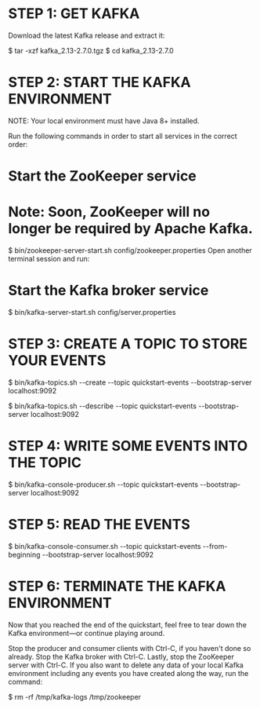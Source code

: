 
# STEP 1: GET KAFKA
Download the latest Kafka release and extract it:

$ tar -xzf kafka_2.13-2.7.0.tgz
$ cd kafka_2.13-2.7.0

# STEP 2: START THE KAFKA ENVIRONMENT
NOTE: Your local environment must have Java 8+ installed.

Run the following commands in order to start all services in the correct order:

# Start the ZooKeeper service
# Note: Soon, ZooKeeper will no longer be required by Apache Kafka.
$ bin/zookeeper-server-start.sh config/zookeeper.properties
Open another terminal session and run:

# Start the Kafka broker service
$ bin/kafka-server-start.sh config/server.properties

# STEP 3: CREATE A TOPIC TO STORE YOUR EVENTS

$ bin/kafka-topics.sh --create --topic quickstart-events --bootstrap-server localhost:9092

$ bin/kafka-topics.sh --describe --topic quickstart-events --bootstrap-server localhost:9092

# STEP 4: WRITE SOME EVENTS INTO THE TOPIC

$ bin/kafka-console-producer.sh --topic quickstart-events --bootstrap-server localhost:9092

# STEP 5: READ THE EVENTS

$ bin/kafka-console-consumer.sh --topic quickstart-events --from-beginning --bootstrap-server localhost:9092

# STEP 6: TERMINATE THE KAFKA ENVIRONMENT
Now that you reached the end of the quickstart, feel free to tear down the Kafka environment—or continue playing around.

Stop the producer and consumer clients with Ctrl-C, if you haven't done so already.
Stop the Kafka broker with Ctrl-C.
Lastly, stop the ZooKeeper server with Ctrl-C.
If you also want to delete any data of your local Kafka environment including any events you have created along the way, run the command:

$ rm -rf /tmp/kafka-logs /tmp/zookeeper